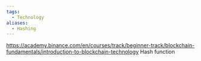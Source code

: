 ```yaml
---
tags:
  - Technology
aliases:
  - Hashing
---
```

https://academy.binance.com/en/courses/track/beginner-track/blockchain-fundamentals/introduction-to-blockchain-technology
Hash function